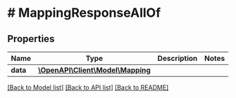 # # MappingResponseAllOf

## Properties

Name | Type | Description | Notes
------------ | ------------- | ------------- | -------------
**data** | [**\OpenAPI\Client\Model\Mapping**](Mapping.md) |  |

[[Back to Model list]](../../README.md#models) [[Back to API list]](../../README.md#endpoints) [[Back to README]](../../README.md)
